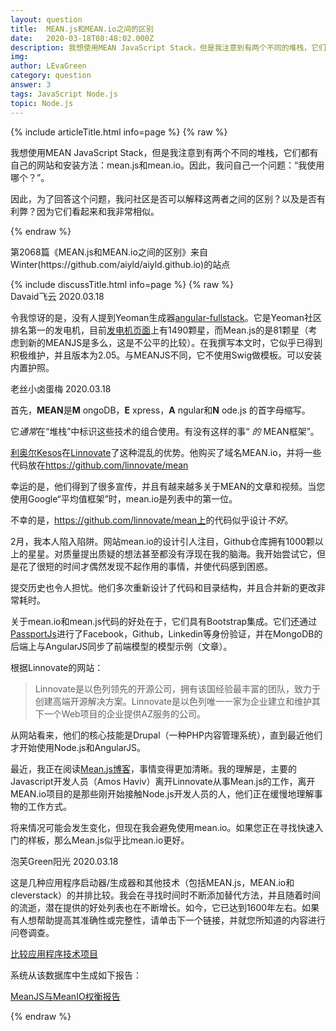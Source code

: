 ```yaml
---
layout: question
title:  MEAN.js和MEAN.io之间的区别
date:   2020-03-18T08:48:02.000Z
description: 我想使用MEAN JavaScript Stack，但是我注意到有两个不同的堆栈，它们都有自己的网站和安装方法：mean.js和mean.io。因此，我问...
img: 
author: LEvaGreen
category: question
answer: 3
tags: JavaScript Node.js
topic: Node.js
---
```

<div class="article-root">
  <div class="article">
    {% include articleTitle.html info=page %}
    {% raw %}
    <div class="article-content"><p><font style="vertical-align: inherit;"><font style="vertical-align: inherit;">我想使用MEAN JavaScript Stack，但是我注意到有两个不同的堆栈，它们都有自己的网站和安装方法：mean.js和mean.io。</font><font style="vertical-align: inherit;">因此，我问自己一个问题：“我使用哪个？”。</font></font></p>

<p><font style="vertical-align: inherit;"><font style="vertical-align: inherit;">因此，为了回答这个问题，我问社区是否可以解释这两者之间的区别？</font><font style="vertical-align: inherit;">以及是否有利弊？</font><font style="vertical-align: inherit;">因为它们看起来和我非常相似。</font></font></p></div>
    {% endraw %}
  </div>
  <p class="winter_mark">第2068篇《MEAN.js和MEAN.io之间的区别》来自Winter(https://github.com/aiyld/aiyld.github.io)的站点</p>
  <div class="discuss-wrapper">
    {% include discussTitle.html info=page %}
    {% raw %}
    <div class="discuss-item">
        <div class="discuss-parent">
          <div class="discuss-meta">
            <span class="discuss-user">Davaid飞云</span>
            <span class="discuss-time">2020.03.18</span>
          </div>
          <div class="discuss-comment"><p><font style="vertical-align: inherit;"><font style="vertical-align: inherit;">令我惊讶的是，没有人提到Yeoman生成器</font></font><a href="https://github.com/DaftMonk/generator-angular-fullstack" rel="noreferrer"><font style="vertical-align: inherit;"><font style="vertical-align: inherit;">angular-fullstack</font></font></a><font style="vertical-align: inherit;"><font style="vertical-align: inherit;">。</font><font style="vertical-align: inherit;">它是Yeoman社区排名第一的发电机，目前</font></font><a href="http://yeoman.io/generators/" rel="noreferrer"><font style="vertical-align: inherit;"><font style="vertical-align: inherit;">发电机页面</font></font></a><font style="vertical-align: inherit;"><font style="vertical-align: inherit;">上有1490颗星，而</font><font style="vertical-align: inherit;">Mean.js的是81颗星（考虑到新的MEANJS是多么，这是不公平的比较）。</font><font style="vertical-align: inherit;">在我撰写本文时，它似乎已得到积极维护，并且版本为2.05。</font><font style="vertical-align: inherit;">与MEANJS不同，它不使用Swig做模板。</font><font style="vertical-align: inherit;">可以安装内置护照。</font></font></p></div>
        </div></div><div class="discuss-item">
        <div class="discuss-parent">
          <div class="discuss-meta">
            <span class="discuss-user">老丝小卤蛋梅</span>
            <span class="discuss-time">2020.03.18</span>
          </div>
          <div class="discuss-comment"><p><font style="vertical-align: inherit;"><font style="vertical-align: inherit;">首先，</font></font><strong><font style="vertical-align: inherit;"><font style="vertical-align: inherit;">MEAN</font></font></strong><font style="vertical-align: inherit;"><font style="vertical-align: inherit;">是</font></font><strong><font style="vertical-align: inherit;"><font style="vertical-align: inherit;">M</font></font></strong><font style="vertical-align: inherit;"><font style="vertical-align: inherit;"> ongoDB，</font></font><strong><font style="vertical-align: inherit;"><font style="vertical-align: inherit;">E</font></font></strong><font style="vertical-align: inherit;"><font style="vertical-align: inherit;"> xpress，</font></font><strong><font style="vertical-align: inherit;"><font style="vertical-align: inherit;">A</font></font></strong><font style="vertical-align: inherit;"><font style="vertical-align: inherit;"> ngular和</font></font><strong><font style="vertical-align: inherit;"><font style="vertical-align: inherit;">N</font></font></strong><font style="vertical-align: inherit;"><font style="vertical-align: inherit;"> ode.js </font><font style="vertical-align: inherit;">的首字母缩写。</font></font></p>

<p><font style="vertical-align: inherit;"><font style="vertical-align: inherit;">它</font></font><em><font style="vertical-align: inherit;"><font style="vertical-align: inherit;">通常</font></font></em><font style="vertical-align: inherit;"><font style="vertical-align: inherit;">在“堆栈”中标识这些技术的组合使用。</font><font style="vertical-align: inherit;">有没有这样的事“ </font></font><em><font style="vertical-align: inherit;"><font style="vertical-align: inherit;">的</font></font></em><font style="vertical-align: inherit;"><font style="vertical-align: inherit;"> MEAN框架”。</font></font></p>

<p><a href="http://www.linkedin.com/in/liorkesos" rel="nofollow noreferrer"><font style="vertical-align: inherit;"><font style="vertical-align: inherit;">利奥尔Kesos</font></font></a><font style="vertical-align: inherit;"><font style="vertical-align: inherit;">在</font></font><a href="http://www.linnovate.net" rel="nofollow noreferrer"><font style="vertical-align: inherit;"><font style="vertical-align: inherit;">Linnovate</font></font></a><font style="vertical-align: inherit;"><font style="vertical-align: inherit;">了这种混乱的优势。</font><font style="vertical-align: inherit;">他购买了域名MEAN.io，并将一些代码放在</font></font><a href="https://github.com/linnovate/mean" rel="nofollow noreferrer"><font style="vertical-align: inherit;"><font style="vertical-align: inherit;">https://github.com/linnovate/mean</font></font></a></p>

<p><font style="vertical-align: inherit;"><font style="vertical-align: inherit;">幸运的是，他们得到了很多宣传，并且有越来越多关于MEAN的文章和视频。</font><font style="vertical-align: inherit;">当您使用Google“平均值框架”时，mean.io是列表中的第一位。</font></font></p>

<p><font style="vertical-align: inherit;"><font style="vertical-align: inherit;">不幸的是，</font></font><a href="https://github.com/linnovate/mean" rel="nofollow noreferrer"><font style="vertical-align: inherit;"><font style="vertical-align: inherit;">https://github.com/linnovate/mean上</font></font></a><font style="vertical-align: inherit;"><font style="vertical-align: inherit;">的代码</font><font style="vertical-align: inherit;">似乎设计</font></font><em><font style="vertical-align: inherit;"><font style="vertical-align: inherit;">不好</font></font></em><font style="vertical-align: inherit;"><font style="vertical-align: inherit;">。</font></font></p>

<p><font style="vertical-align: inherit;"><font style="vertical-align: inherit;">2月，我本人陷入陷阱。</font><font style="vertical-align: inherit;">网站mean.io的设计引人注目，Github仓库拥有1000颗以上的星星。</font><font style="vertical-align: inherit;">对质量提出质疑的想法甚至都没有浮现在我的脑海。</font><font style="vertical-align: inherit;">我开始尝试它，但是花了很短的时间才偶然发现不起作用的事情，并使代码感到困惑。</font></font></p>

<p><font style="vertical-align: inherit;"><font style="vertical-align: inherit;">提交历史也令人担忧。</font><font style="vertical-align: inherit;">他们多次重新设计了代码和目录结构，并且合并新的更改非常耗时。</font></font></p>

<p><font style="vertical-align: inherit;"><font style="vertical-align: inherit;">关于mean.io和mean.js代码的好处在于，它们具有Bootstrap集成。</font><font style="vertical-align: inherit;">它们还通过</font></font><a href="http://passportjs.org/" rel="nofollow noreferrer"><font style="vertical-align: inherit;"><font style="vertical-align: inherit;">PassportJs</font></font></a><font style="vertical-align: inherit;"><font style="vertical-align: inherit;">进行了Facebook，Github，Linkedin等身份验证，</font><font style="vertical-align: inherit;">并在MongoDB的后端上与AngularJS同步了前端模型的模型示例（文章）。</font></font></p>

<p><font style="vertical-align: inherit;"><font style="vertical-align: inherit;">根据Linnovate的网站： </font></font></p>

<blockquote>
  <p><font style="vertical-align: inherit;"><font style="vertical-align: inherit;">Linnovate是以色列领先的开源公司，拥有该国经验最丰富的团队，致力于创建高端开源解决方案。</font><font style="vertical-align: inherit;">Linnovate是以色列唯一一家为企业建立和维护其下一个Web项目的企业提供AZ服务的公司。</font></font></p>
</blockquote>

<p><font style="vertical-align: inherit;"><font style="vertical-align: inherit;">从网站看来，他们的核心技能是Drupal（一种PHP内容管理系统），直到最近他们才开始使用Node.js和AngularJS。</font></font></p>

<p><font style="vertical-align: inherit;"><font style="vertical-align: inherit;">最近，我正在阅读</font></font><a href="http://blog.meanjs.org/post/76726660228/forking-out-of-an-open-source-conflict" rel="nofollow noreferrer"><font style="vertical-align: inherit;"><font style="vertical-align: inherit;">Mean.js博客</font></font></a><font style="vertical-align: inherit;"><font style="vertical-align: inherit;">，事情变得更加清晰。</font><font style="vertical-align: inherit;">我的理解是，主要的Javascript开发人员（Amos Haviv）离开Linnovate从事Mean.js的工作，离开MEAN.io项目的是那些刚开始接触Node.js开发人员的人，他们正在缓慢地理解事物的工作方式。</font></font></p>

<p><font style="vertical-align: inherit;"><font style="vertical-align: inherit;">将来情况可能会发生变化，但现在我会避免使用mean.io。</font><font style="vertical-align: inherit;">如果您正在寻找快速入门的样板，那么Mean.js似乎比mean.io更好。</font></font></p></div>
        </div></div><div class="discuss-item">
        <div class="discuss-parent">
          <div class="discuss-meta">
            <span class="discuss-user">泡芙Green阳光</span>
            <span class="discuss-time">2020.03.18</span>
          </div>
          <div class="discuss-comment"><p><font style="vertical-align: inherit;"><font style="vertical-align: inherit;">这是几种应用程序启动器/生成器和其他技术（包括MEAN.js，MEAN.io和cleverstack）的并排比较。</font><font style="vertical-align: inherit;">我会在寻找时间时不断添加替代方法，并且随着时间的流逝，潜在提供的好处列表也在不断增长。</font><font style="vertical-align: inherit;">如今，它已达到1600年左右。如果有人想帮助提高其准确性或完整性，请单击下一个链接，并就您所知道的内容进行问卷调查。</font></font></p>

<p><a href="http://www.dancancro.com/technology-questionnaires/" rel="nofollow"><font style="vertical-align: inherit;"><font style="vertical-align: inherit;">比较应用程序技术项目</font></font></a></p>

<p><font style="vertical-align: inherit;"><font style="vertical-align: inherit;">系统从该数据库中生成如下报告：</font></font></p>

<p><a href="http://dancancro.com/meanio_vs_meanjs.html" rel="nofollow"><font style="vertical-align: inherit;"><font style="vertical-align: inherit;">MeanJS与MeanIO权衡报告</font></font></a></p></div>
        </div></div>
    {% endraw %}
  </div>
<div>
